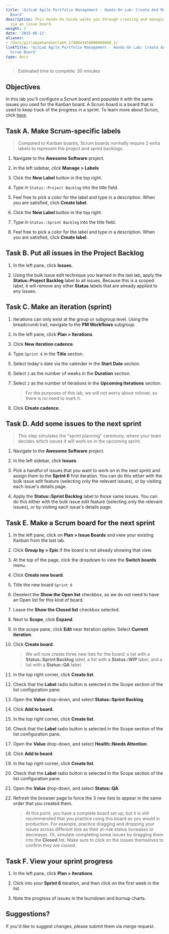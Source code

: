 ```yaml
---
title: 'GitLab Agile Portfolio Management - Hands-On Lab: Create And Manage A Scrum
  Board'
description: This Hands-On Guide walks you through creating and managing a Scrum board
  via an issue board.
weight: 2
date: '2025-06-12'
aliases:
- /docs/gitlabpmhandsonlab9_1748044456000000000_1/
linkTitle: 'GitLab Agile Portfolio Management - Hands-On Lab: Create And Manage A
  Scrum Board'
type: docs
---
```


> Estimated time to complete: 30 minutes

## Objectives

In this lab you'll configure a Scrum board and populate it with the same issues you used for the Kanban board. A Scrum board is a board that is used to keep track of the progress in a sprint. To learn more about Scrum, click [here](https://www.scrum.org/learning-series/what-is-scrum/what-is-scrum).

## Task A. Make Scrum-specific labels

> Compared to Kanban boards, Scrum boards normally require 2 extra labels to represent the project and sprint backlogs.

1. Navigate to the **Awesome Software** project.

1. In the left sidebar, click **Manage > Labels**

1. Click the **New Label** button in the top right.

1. Type in `Status::Project Backlog` into the title field.

1. Feel free to pick a color for the label and type in a description. When you are satisfied, click **Create label**.

1. Click the **New Label** button in the top right.

1. Type in `Status::Sprint Backlog` into the title field.

1. Feel free to pick a color for the label and type in a description. When you are satisfied, click **Create label**.

## Task B. Put all issues in the Project Backlog

1. In the left pane, click **Issues**.

1. Using the bulk issue edit technique you learned in the last lab, apply the **Status::Project Backlog** label to all issues. Because this is a scoped label, it will remove any other **Status** labels that are already applied to any issues.

## Task C. Make an iteration (sprint)

1. Iterations can only exist at the group or subgroup level. Using the breadcrumb trail, navigate to the **PM Workflows** subgroup.

1. In the left pane, click **Plan > Iterations**.

1. Click **New iteration cadence**.

1. Type `Sprint 6` in the **Title** section.

1. Select today's date via the calender in the **Start Date** section.

1. Select `2` as the number of weeks in the **Duration** section.

1. Select `2` as the number of iterations in the **Upcoming Iterations** section.

   > For the purposes of this lab, we will not worry about rollover, so there is no need to mark it.

1. Click **Create cadence**.

## Task D. Add some issues to the next sprint

> This step simulates the "sprint planning" ceremony, where your team decides which issues it will work on in the upcoming sprint.

1. Navigate to the **Awesome Software** project.

1. In the left sidebar, click **Issues**.

1. Pick a handful of issues that you want to work on in the next sprint and assign them to the **Sprint 6** first iteration. You can do this either with the bulk issue edit feature (selecting only the relevant issues), or by visiting each issue's details page.

1. Apply the **Status::Sprint Backlog** label to those same issues. You can do this either with the bulk issue edit feature (selecting only the relevant issues), or by visiting each issue's details page.

## Task E. Make a Scrum board for the next sprint

1. In the left pane, click on **Plan > Issue Boards** and view your existing Kanban from the last lab.

1. Click **Group by > Epic** if the board is not already showing that view.

1. At the top of the page, click the dropdown to view the **Switch boards** menu.

1. Click **Create new board**.

1. Title the new board `Sprint 6`

1. Deselect the **Show the Open list** checkbox, as we do not need to have an Open list for this kind of board.

1. Leave the **Show the Closed list** checkbox selected.

1. Next to **Scope**, click **Expand**.

1. In the scope pane, click **Edit** near Iteration option. Select **Current iteration**.

1. Click **Create board**.

   > We will now create three new lists for the board: a list with a **Status::Sprint Backlog** label, a list with a **Status::WIP** label, and a list with a **Status::QA** label.

1. In the top right corner, click **Create list**.

1. Check that the **Label** radio button is selected in the Scope section of the list configuration pane.

1. Open the **Value** drop-down, and select **Status::Sprint Backlog**.

1. Click **Add to board**.

1. In the top right corner, click **Create list**.

1. Check that the **Label** radio button is selected in the Scope section of the list configuration pane.

1. Open the **Value** drop-down, and select **Health::Needs Attention**.

1. Click **Add to board**.

1. In the top right corner, click **Create list**.

1. Check that the **Label** radio button is selected in the Scope section of the list configuration pane.

1. Open the **Value** drop-down, and select **Status::QA**.

1. Refresh the browser page to force the 3 new lists to appear in the same order that you created them.

   > At this point, you have a complete board set up, but it is still recommended that you practice using this board as you would in production. For example, practice dragging and dropping your issues across different lists as their at-risk status increases or decreases. Or, simulate completing some issues by dragging them into the **Closed** list. Make sure to click on the issues themselves to confirm they are closed.

## Task F. View your sprint progress

1. In the left pane, click **Plan > Iterations**.

1. Click into your **Sprint 6** iteration, and then click on the first week in the list.

1. Note the progress of issues in the burndown and burnup charts.

## Suggestions?

If you'd like to suggest changes, please submit them via merge request.
